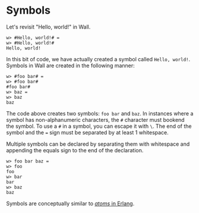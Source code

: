 # Symbols

Let's revisit "Hello, world!" in Wall.

```
w> #Hello, world!# =
w> #Hello, world!#
Hello, world!
```

In this bit of code, we have actually created a symbol called `Hello, world!`. Symbols in Wall are created in the following manner:

```
w> #foo bar# =
w> #foo bar#
#foo bar#
w> baz =
w> baz
baz
```

The code above creates two symbols: `foo bar` and `baz`.  In instances where a symbol has non-alphanumeric characters, the `#` character must bookend the symbol.  To use a `#` in a symbol, you can escape it with `\`.  The end of the symbol and the `=` sign must be separated by at least 1 whitespace.

Multiple symbols can be declared by separating them with whitespace and appending the equals sign to the end of the declaration.

```
w> foo bar baz =
w> foo
foo
w> bar
bar
w> baz
baz
```

Symbols are conceptually similar to [*atoms* in Erlang](http://erlang.org/doc/reference_manual/data_types.html#atom).
